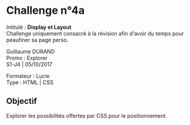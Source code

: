 # Challenge n°4a
Intitulé : **Display et Layout**  
Challenge uniquement consacré à la révision afin d'avoir du temps pour peaufiner sa page perso.

Guillaume DURAND  
Promo : Explorer  
S1-J4 | 05/10/2017

Formateur : Lucie  
Type : HTML | CSS

## Objectif
Explorer les possibilités offertes par CSS pour le positionnement.
